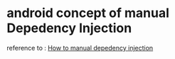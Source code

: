 # android concept of manual Depedency Injection

reference to : [How to manual depedency injection](https://github.com/erikjhordan-rey/Manual-Dependency-Injection-Android)
 
